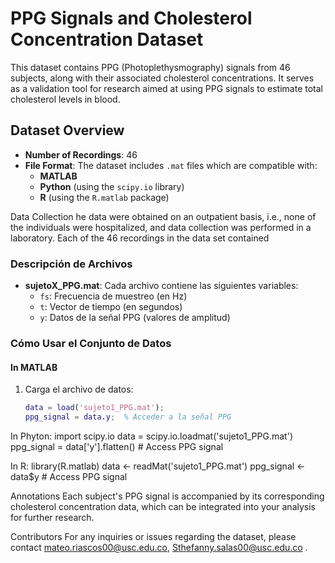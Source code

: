 # PPG Signals and Cholesterol Concentration Dataset

This dataset contains PPG (Photoplethysmography) signals from 46 subjects, along with their associated cholesterol concentrations. It serves as a validation tool for research aimed at using PPG signals to estimate total cholesterol levels in blood.

## Dataset Overview

- **Number of Recordings**: 46
- **File Format**: The dataset includes `.mat` files which are compatible with:
  - **MATLAB**
  - **Python** (using the `scipy.io` library)
  - **R** (using the `R.matlab` package)

Data Collection
he data were obtained on an outpatient basis, i.e., none of the individuals were hospitalized, and data collection was performed in a laboratory. Each of the 46 recordings in the data set contained 

### Descripción de Archivos
- **sujetoX_PPG.mat**: Cada archivo contiene las siguientes variables:
  - `fs`: Frecuencia de muestreo (en Hz)
  - `t`: Vector de tiempo (en segundos)
  - `y`: Datos de la señal PPG (valores de amplitud)

### Cómo Usar el Conjunto de Datos

#### In MATLAB
1. Carga el archivo de datos:
   ```matlab
   data = load('sujeto1_PPG.mat');
   ppg_signal = data.y;  % Acceder a la señal PPG
   
In Phyton:
import scipy.io
data = scipy.io.loadmat('sujeto1_PPG.mat')
ppg_signal = data['y'].flatten()  # Access PPG signal


In R:
library(R.matlab)
data <- readMat('sujeto1_PPG.mat')
ppg_signal <- data$y  # Access PPG signal

Annotations
Each subject's PPG signal is accompanied by its corresponding cholesterol concentration data, which can be integrated into your analysis for further research.

Contributors
For any inquiries or issues regarding the dataset, please contact mateo.riascos00@usc.edu.co, Sthefanny.salas00@usc.edu.co .

